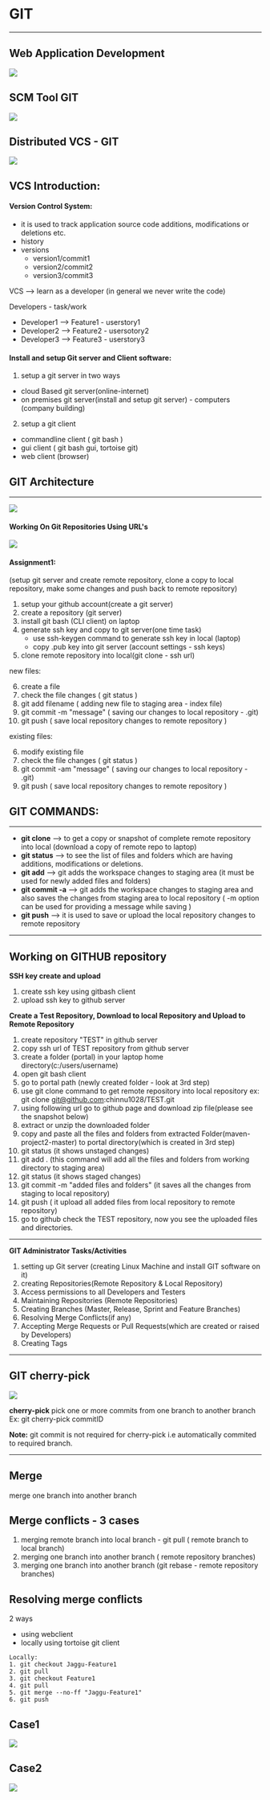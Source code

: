 # GIT
---
## Web Application Development

<img src="WebApplicationDevelopment.PNG"/>

## SCM Tool GIT

<img src="SCMTool-GIT.PNG"/>

## Distributed VCS - GIT

<img src="DistributedVCS.PNG"/>

## VCS Introduction:

#### Version Control System:
- it is used to track application source code additions, modifications or deletions etc.
- history
- versions
   - version1/commit1
   - version2/commit2
   - version3/commit3

VCS --> learn as a developer (in general we never write the code)


Developers - task/work
- Developer1 --> Feature1 - userstory1
- Developer2 --> Feature2 - usersotory2
- Developer3 --> Feature3 - userstory3

#### Install and setup Git server and Client software:
1. setup a git server in two ways
 - cloud Based git server(online-internet)
 - on premises git server(install and setup git server)
       - computers (company building)

2. setup a git client
 - commandline client ( git bash )
 - gui client ( git bash gui, tortoise git)
 - web client (browser)


## GIT Architecture
---
<img src="GIT_Architecture.png"/>

#### Working On Git Repositories Using URL's

<img src="WorkingOnGitrepositoriesUsingURL.PNG"/>

#### Assignment1:
(setup git server and create remote repository, clone a copy to local repository, make some changes and push back to remote repository)

1. setup your github account(create a git server)
2. create a repository (git server)
3. install git bash (CLI client) on laptop
4. generate ssh key and copy to git server(one time task)
   - use ssh-keygen command to generate ssh key in local (laptop)
   - copy .pub key into git server (account settings - ssh keys) 
5. clone remote repository into local(git clone - ssh url)

new files:

6. create a file
7. check the file changes ( git status )
8. git add filename ( adding new file to staging area -  index file)
9. git commit -m "message" ( saving our changes to local repository - .git)
10. git push ( save local repository changes to remote repository )


existing files:

6. modify existing file
7. check the file changes ( git status )
8. git commit -am "message" ( saving our changes to local repository - .git)
9. git push ( save local repository changes to remote repository )

## GIT COMMANDS:
---
- **git clone** --> to get a copy or snapshot of complete remote repository into local (download a copy of remote repo to laptop)
- **git status** --> to see the list of files and folders which are having additions, modifications or deletions.
- **git add** --> git adds the workspace changes to staging area (it must be used for newly added files and folders)
- **git commit -a** --> git adds the workspace changes to staging area and also saves the changes from staging area to local repository ( -m option can be used for providing a message  while saving )
- **git push** --> it is used to save or upload the local repository changes to remote repository


----
## Working on GITHUB repository

**SSH key create and upload**
1. create ssh key using gitbash client
2. upload ssh key to github server

**Create a Test Repository, Download to local Repository and Upload to Remote Repository**
1. create repository "TEST" in github server
2. copy ssh url of TEST repository from github server
3. create a folder (portal) in your laptop home directory(c:/users/username) 
4. open git bash client
5. go to portal path (newly created folder - look at 3rd step)
6. use git clone command to get remote repository into local repository 
      ex: git clone git@github.com:chinnu1028/TEST.git
7. using following url go to github page and download zip file(please see the snapshot below)
8. extract or unzip the downloaded folder
9. copy and paste all the files and folders from extracted Folder(maven-project2-master) to portal directory(which is created in 3rd step)
10. git status (it shows unstaged changes) 
11. git add . (this command will add all the files and folders from working directory to staging area)
12. git status (it shows staged changes)
13. git commit -m "added files and folders" (it saves all the changes from staging to local repository)
14. git push ( it upload all added files from local repository to remote repository)
15. go to github check the TEST repository, now you see the uploaded files and directories.

---
**GIT Administrator Tasks/Activities**
1. setting up Git server (creating Linux Machine and install GIT software on it)
2. creating Repositories(Remote Repository & Local Repository)
3. Access permissions to all Developers and Testers
4. Maintaining Repositories (Remote Repositories)
5. Creating Branches (Master, Release, Sprint and Feature Branches)
6. Resolving Merge Conflicts(if any)
7. Accepting Merge Requests or Pull Requests(which are created or raised by Developers)
8. Creating Tags

---
## GIT cherry-pick

<img src="cherrypick.PNG"/>

**cherry-pick**
pick one or more commits from one branch to another branch
Ex: git cherry-pick commitID

**Note:** git commit is not required for cherry-pick i.e automatically commited to required branch.

---
## Merge
merge one branch into another branch

## Merge conflicts - 3 cases
1. merging remote branch into local branch - git pull ( remote branch to local branch)
2. merging one branch into another branch ( remote repository branches)
3. merging one branch into another branch (git rebase - remote repository branches)

## Resolving merge conflicts
2 ways 
- using webclient 
- locally using tortoise git client
```
Locally:
1. git checkout Jaggu-Feature1
2. git pull
3. git checkout Feature1
4. git pull
5. git merge --no-ff "Jaggu-Feature1"
6. git push
```

## Case1

<img src="Case1.png"/>

## Case2

<img src="Case2.png"/>
